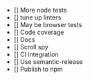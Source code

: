 * [] More node tests
* [] tune up linters
* [] May be browser tests
* [] Code coverage
* [] Docs
* [] Scroll spy
* [] CI integration
* [] Use semantic-release
* [] Publish to npm